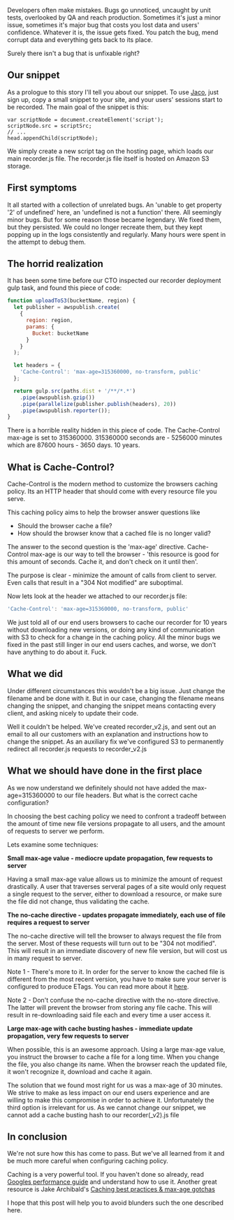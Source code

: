 Developers often make mistakes. Bugs go unnoticed, uncaught by unit tests, overlooked by QA and reach production. Sometimes it's just a minor issue, sometimes it's major bug that costs you lost data and users' confidence. Whatever it is, the issue gets fixed. You patch the bug, mend corrupt data and everything gets back to its place.

Surely there isn't a bug that is unfixable right?

Our snippet
------------
As a prologue to this story I'll tell you about our snippet. To use [Jaco](https://getjaco.com), just sign up, copy a small snippet to your site, and your users' sessions start to be recorded. The main goal of the snippet is this:

```
var scriptNode = document.createElement('script');
scriptNode.src = scriptSrc;
// ...
head.appendChild(scriptNode);
```
We simply create a new script tag on the hosting page, which loads our main recorder.js file. The recorder.js file itself is hosted on Amazon S3 storage.

First symptoms
------------
It all started with a collection of unrelated bugs. An 'unable to get property '2' of undefined' here, an 'undefined is not a function' there. All seemingly minor bugs. But for some reason those became legendary. We fixed them, but they persisted. We could no longer recreate them, but they kept popping up in the logs consistently and regularly. Many hours were spent in the attempt to debug them.

The horrid realization
------------
It has been some time before our CTO inspected our recorder deployment gulp task, and found this piece of code:

```javascript
function uploadToS3(bucketName, region) {
  let publisher = awspublish.create(
    {
      region: region,
      params: {
        Bucket: bucketName
      }
    }
  );

  let headers = {
    'Cache-Control': 'max-age=315360000, no-transform, public'
  };

  return gulp.src(paths.dist + '/**/*.*')
    .pipe(awspublish.gzip())
    .pipe(parallelize(publisher.publish(headers), 20))
    .pipe(awspublish.reporter());
}
```

There is a horrible reality hidden in this piece of code. The Cache-Control max-age is set to 315360000. 315360000 seconds are - 5256000 minutes which are 87600 hours - 3650 days. 10 years.

What is Cache-Control?
------------
Cache-Control is the modern method to customize the browsers caching policy. Its an HTTP header that should come with every resource file you serve.

This caching policy aims to help the browser answer questions like
* Should the browser cache a file?
* How should the browser know that a cached file is no longer valid?

The answer to the second question is the 'max-age' directive. Cache-Control max-age is our way to tell the browser - 'this resource is good for this amount of seconds. Cache it, and don't check on it until then'.

The purpose is clear - minimize the amount of calls from client to server. Even calls that result in a "304 Not modified" are suboptimal.

Now lets look at the header we attached to our recorder.js file:

```javascript
'Cache-Control': 'max-age=315360000, no-transform, public'
```

We just told all of our end users browsers to cache our recorder for 10 years without downloading new versions, or doing any kind of communication with S3 to check for a change in the caching policy. All the minor bugs we fixed in the past still linger in our end users caches, and worse, we don't have anything to do about it. Fuck.

What we did
-----------
Under different circumstances this wouldn't be a big issue. Just change the filename and be done with it. But in our case, changing the filename means changing the snippet, and changing the snippet means contacting every client, and asking nicely to update their code.

Well it couldn't be helped. We've created recorder_v2.js, and sent out an email to all our customers with an explanation and instructions how to change the snippet. As an auxiliary fix we've configured S3 to permanently redirect all recorder.js requests to recorder_v2.js

What we should have done in the first place
-----------------------
As we now understand we definitely should not have added the max-age=315360000 to our file headers. But what is the correct cache configuration?

In choosing the best caching policy we need to confront a tradeoff between the amount of time new file versions propagate to all users, and the amount of requests to server we perform.

Lets examine some techniques:

**Small max-age value - mediocre update propagation, few requests to server**

  Having a small max-age value allows us to minimize the amount of request drastically. A user that traverses serveral pages of a site would only request a single request to the server, either to download a resource, or make sure the file did not change, thus validating the cache.

**The no-cache directive - updates propagate immediately, each use of file requires a request to server**

  The no-cache directive will tell the browser to always request the file from the server. Most of these requests will turn out to be "304 not modified".
  This will result in an immediate discovery of new file version, but will cost us in many request to server.

  Note 1 - There's more to it. In order for the server to know the cached file is different from the most recent version, you have to make sure your server is configured to produce ETags. You can read more about it [here](https://developers.google.com/web/fundamentals/performance/optimizing-content-efficiency/http-caching?hl=en#validating-cached-responses-with-etags).

  Note 2 - Don't confuse the no-cache directive with the no-store directive. The latter will prevent the browser from storing any file cache. This will result in re-downloading said file each and every time a user access it.

**Large max-age with cache busting hashes - immediate update propagation, very few requests to server**

  When possible, this is an awesome approach. Using a large max-age value, you instruct the browser to cache a file for a long time. When you change the file, you also change its name. When the browser reach the updated file, it won't recognize it, download and cache it again.

The solution that we found most right for us was a max-age of 30 minutes. We strive to make as less impact on our end users experience and are willing to make this compromise in order to achieve it.
Unfortunately the third option is irrelevant for us. As we cannot change our snippet, we cannot add a cache busting hash to our recorder(_v2).js file

In conclusion
------------
We're not sure how this has come to pass. But we've all learned from it and be much more careful when configuring caching policy.

Caching is a very powerful tool. If you haven't done so already, read [Googles performance guide](https://developers.google.com/web/fundamentals/performance/optimizing-content-efficiency) and understand how to use it. Another great resource is Jake Archibald's [Caching best practices & max-age gotchas](https://jakearchibald.com/2016/caching-best-practices/)

I hope that this post will help you to avoid blunders such the one described here.
